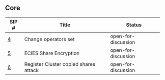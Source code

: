 ## Core

| SIP #                                           | Title                                 | Status              |
|-------------------------------------------------|---------------------------------------|---------------------|
| [4](./sips/change_operator.md)                  | Change operators set                  | open-for-discussion |
| [5](./sips/ecies_share_encryption.md)           | ECIES Share Encryption                | open-for-discussion |
| [6](./sips/re_registering_attack_protection.md) | Register Cluster copied shares attack | open-for-discussion |
